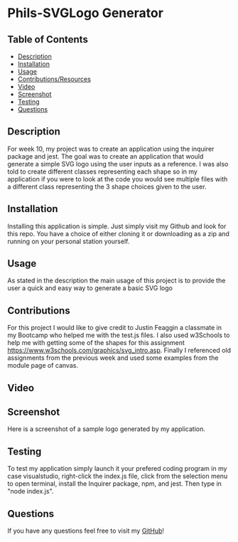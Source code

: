 # Phils-SVGLogo Generator

 ## Table of Contents
 - [Description](#description)
 - [Installation](#installation)
 - [Usage](#usage)
 - [Contributions/Resources](#contributions)
 - [Video](#video)
 - [Screenshot](#screenshot)
 - [Testing](#testing)
 - [Questions](#questions)

 ## Description
 For week 10, my project was to create an application using the inquirer package and jest. The goal was to create an application that would generate a simple SVG logo using the user inputs as a reference. I was also told to create different classes representing each shape so in my application if you were to look at the code you would see multiple files with a different class representing the 3 shape choices given to the user. 

 ## Installation
 Installing this application is simple. Just simply visit my Github and look for this repo. You have a choice of either cloning it or downloading as a zip and running on your personal station yourself.

 ## Usage
 As stated in the description the main usage of this project is to provide the user a quick and easy way to generate a basic SVG logo

 ## Contributions
 For this project I would like to give credit to Justin Feaggin a classmate in my Bootcamp who helped me with the test.js files.
 I also used w3Schools to help me with getting some of the shapes for this assignment https://www.w3schools.com/graphics/svg_intro.asp.
 Finally I referenced old assignments from the previous week and used some examples from the module page of canvas.

 ## Video


 ## Screenshot
 Here is a screenshot of a sample logo generated by my application.<br />

 
 ## Testing
 To test my application simply launch it your prefered coding program in my case visualstudio, right-click the index.js file, click from the selection menu to open terminal, install the Inquirer package, npm, and jest. Then type in "node index.js".
 
 ## Questions

 If you have any questions feel free to visit my [GitHub](https://github.com/Pixls112)!